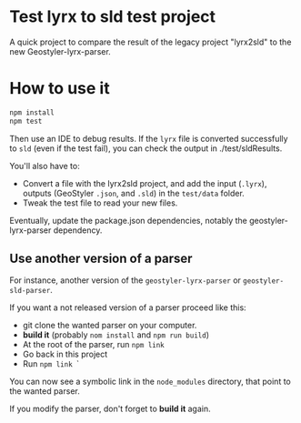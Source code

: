 # Test lyrx to sld test project
A quick project to compare the result of the legacy project
"lyrx2sld" to the new Geostyler-lyrx-parser.

# How to use it

```bash
npm install
npm test
```

Then use an IDE to debug results. If the `lyrx` file is converted successfully to
`sld` (even if the test fail), you can check the output in ./test/sldResults.

You'll also have to:
 - Convert a file with the lyrx2sld project, and add the input (`.lyrx`), outputs (GeoStyler `.json`, and `.sld`) in
   the `test/data` folder.
 - Tweak the test file to read your new files.

Eventually, update the package.json dependencies, notably the geostyler-lyrx-parser dependency.

## Use another version of a parser

For instance, another version of the `geostyler-lyrx-parser` or `geostyler-sld-parser`.

If you want a not released version of a parser proceed like this:

 - git clone the wanted parser on your computer.
 - **build it** (probably `nom install` and `npm run build`)
 - At the root of the parser, run `npm link`
 - Go back in this project
 - Run `npm link `<previously-linked-parser>`

You can now see a symbolic link in the `node_modules` directory, that point to
the wanted parser.

If you modify the parser, don't forget to **build it** again.

